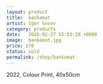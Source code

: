 ```yaml
---
layout: product
title:  bankomat
artist: Igor Gusev
category: products
date:   2020-02-27 15:53:28 +0000
image:  bankomat.jpg
price: £70
status: sold
permalink: /shop/bankomat
---
```

2022, Colour Print, 40x50cm
